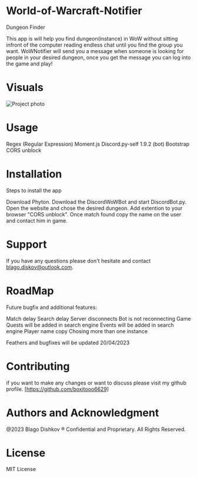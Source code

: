 # World-of-Warcraft-Notifier
Dungeon Finder

This app is will help you find dungeon(instance) in WoW without sitting infront of the computer reading endless chat until you find the group you want. WoWNotifier will send you a message when someone is looking for people in your desired dungeon, once you get the message you can log into the game and play!

# Visuals

![Project photo](https://i.imgur.com/3lk3zQx.png)

# Usage
Regex (Regular Expression)
Moment.js
Discord.py-self 1.9.2 (bot)
Bootstrap
CORS unblock

# Installation

Steps to install the app

Download Phyton.
Download the DiscordWoWBot and start DiscordBot.py.
Open the website and chose the desired dungeon.
Add extention to your browser "CORS unblock".
Once match found copy the name on the user and contact him in game.

# Support

If you have any questions please don't hesitate and contact blago.diskov@outlook.com.

# RoadMap

Future bugfix and additional features:

Match delay
Search delay
Server disconnects
Bot is not reconnecting
Game Quests will be added in search engine
Events will be added in search engine
Player name copy
Chosing more than one instance

Feathers and bugfixes will be updated 20/04/2023

# Contributing

if you want to make any changes or want to discuss please visit my github profile. [https://github.com/boxitooo6629]

# Authors and Acknowledgment

@2023 Blago Dishkov ® Confidential and Proprietary. All Rights Reserved.

# License

MIT License





